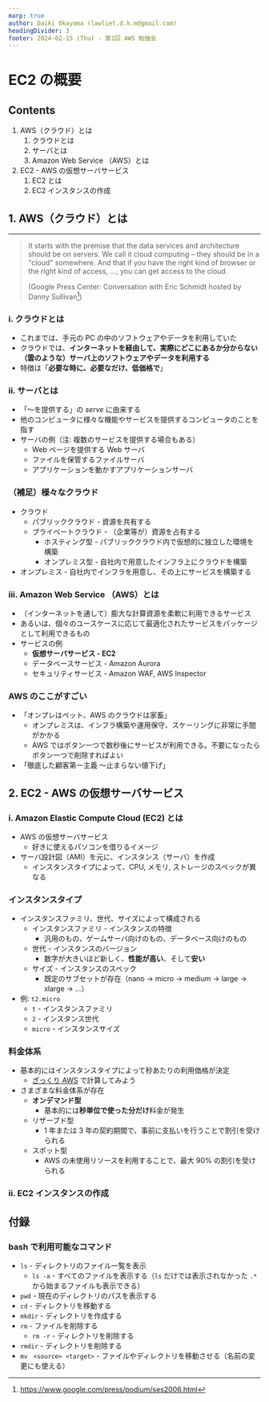 ```yaml
---
marp: true
author: Daiki Okayama (lawliet.d.k.m@gmail.com)
headingDivider: 3
footer: 2024-02-15 (Thu) - 第1回 AWS 勉強会
---
```


# EC2 の概要

## Contents

1. AWS（クラウド）とは
   1. クラウドとは
   2. サーバとは
   3. Amazon Web Service （AWS）とは
2. EC2 - AWS の仮想サーバサービス
   1. EC2 とは
   2. EC2 インスタンスの作成

## 1. AWS（クラウド）とは

---

> It starts with the premise that the data services and architecture should be on servers. We call it cloud computing – they should be in a "cloud" somewhere. And that if you have the right kind of browser or the right kind of access, ..., you can get access to the cloud.
>
> (Google Press Center: Conversation with Eric Schmidt hosted by Danny Sullivan[^1])

[^1]: https://www.google.com/press/podium/ses2006.html

### i. クラウドとは

- これまでは、手元の PC の中のソフトウェアやデータを利用していた
- クラウドでは、**インターネットを経由して、実際にどこにあるか分からない（雲のような）サーバ上のソフトウェアやデータを利用する**
- 特徴は「**必要な時に、必要なだけ、低価格で**」

### ii. サーバとは

- 「〜を提供する」の _serve_ に由来する
- 他のコンピュータに様々な機能やサービスを提供するコンピュータのことを指す
- サーバの例（注: 複数のサービスを提供する場合もある）
  - Web ページを提供する Web サーバ
  - ファイルを保管するファイルサーバ
  - アプリケーションを動かすアプリケーションサーバ

### （補足）様々なクラウド

- クラウド
  - パブリッククラウド - 資源を共有する
  - プライベートクラウド - （企業等が）資源を占有する
    - ホスティング型 - パブリッククラウド内で仮想的に独立した環境を構築
    - オンプレミス型 - 自社内で用意したインフラ上にクラウドを構築
- オンプレミス - 自社内でインフラを用意し、その上にサービスを構築する

### iii. Amazon Web Service （AWS）とは

- （インターネットを通して）膨大な計算資源を柔軟に利用できるサービス
- あるいは、個々のユースケースに応じて最適化されたサービスをパッケージとして利用できるもの
- サービスの例
  - **仮想サーバサービス - EC2**
  - データベースサービス - Amazon Aurora
  - セキュリティサービス - Amazon WAF, AWS Inspector

### AWS のここがすごい

- 「オンプレはペット、AWS のクラウドは家畜」
  - オンプレミスは、インフラ構築や運用保守、スケーリングに非常に手間がかかる
  - AWS ではボタン一つで数秒後にサービスが利用できる。不要になったらボタン一つで削除すればよい
- 「徹底した顧客第一主義 〜止まらない値下げ」

<!-- _footer: 【参考】AWS の クラウドが選ばれる 10 の理由（https://aws.amazon.com/jp/aws-ten-reasons/）-->

## 2. EC2 - AWS の仮想サーバサービス

### i. Amazon Elastic Compute Cloud (EC2) とは

- AWS の仮想サーバサービス
  - 好きに使えるパソコンを借りるイメージ
- サーバ設計図（AMI）を元に、インスタンス（サーバ）を作成
  - インスタンスタイプによって、CPU, メモリ, ストレージのスペックが異なる

### インスタンスタイプ

- インスタンスファミリ、世代、サイズによって構成される
  - インスタンスファミリ - インスタンスの特徴
    - 汎用のもの、ゲームサーバ向けのもの、データベース向けのもの
  - 世代 - インスタンスのバージョン
    - 数字が大きいほど新しく、**性能が高い**、そして**安い**
  - サイズ - インスタンスのスペック
    - 既定のサブセットが存在（nano → micro → medium → large → xlarge → ...）
- 例: `t2.micro`
  - `t` - インスタンスファミリ
  - `2` - インスタンス世代
  - `micro` - インスタンスサイズ

### 料金体系

- 基本的にはインスタンスタイプによって秒あたりの利用価格が決定
  - [ざっくり AWS](https://aws-rough.cc/ec2/) で計算してみよう
- さまざまな料金体系が存在
  - **オンデマンド型**
    - 基本的には**秒単位で使った分だけ**料金が発生
  - リザーブド型
    - 1 年または 3 年の契約期間で、事前に支払いを行うことで割引を受けられる
  - スポット型
    - AWS の未使用リソースを利用することで、最大 90% の割引を受けられる

### ii. EC2 インスタンスの作成

## 付録

### bash で利用可能なコマンド

- `ls` - ディレクトリのファイル一覧を表示
  - `ls -a` - すべてのファイルを表示する（`ls` だけでは表示されなかった `.*` から始まるファイルも表示できる）
- `pwd` - 現在のディレクトリのパスを表示する
- `cd` - ディレクトリを移動する
- `mkdir` - ディレクトリを作成する
- `rm` - ファイルを削除する
  - `rm -r` - ディレクトリを削除する
- `rmdir` - ディレクトリを削除する
- `mv　<source> <target>` - ファイルやディレクトリを移動させる（名前の変更にも使える）
